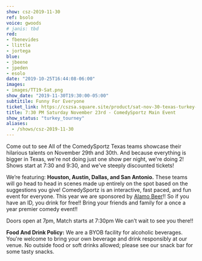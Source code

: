 ```yaml
---
show: csz-2019-11-30
ref: bsolo
voice: gwoods
# janis: tbd
red:
- fbenevides
- llittle
- jortega
blue:
- jbeene
- jpeden
- esolo
date: "2019-10-25T16:44:08-06:00"
images:
- images/TT19-Sat.png
show_date: "2019-11-30T19:30:00-05:00"
subtitile: Funny For Everyone
ticket_link: https://cszsa.square.site/product/sat-nov-30-texas-turkey-tourney-2019/2?cs=true
title: 7:30 PM Saturday November 23rd - ComedySportz Main Event
show_status: "turkey_tourney"
aliases:
  - /shows/csz-2019-11-30
---
```

Come out to see All of the ComedySportz Texas teams showcase their hilarious talents on November 29th and 30th. And because everything is bigger in Texas, we're not doing just one show per night, we're doing 2! Shows start at 7:30 and 9:30, and we've steeply discounted tickets!

We’re featuring: **Houston, Austin, Dallas, and San Antonio.** These teams will go head to head in scenes made up entirely on the spot based on the suggestions you give!
ComedySportz is an interactive, fast paced, and fun event for everyone.
This year we are sponsored by [Alamo Beer](https://www.alamobeer.com/)!! So if you have an ID, you drink for free!! Bring your friends and family for a once a year premier comedy event!!

Doors open at 7pm, Match starts at 7:30pm
We can’t wait to see you there!!

**Food And Drink Policy:** We are a BYOB facility for alcoholic beverages. You're welcome to bring your own beverage and drink responsibly at our venue. No outside food or soft drinks allowed; please see our snack bar for some tasty snacks.
